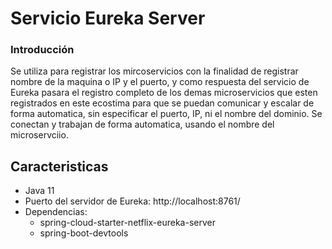# Servicio Eureka Server

### Introducción

Se utiliza para registrar los mircoservicios con la finalidad de registrar nombre de la maquina o IP y el puerto, y como respuesta del servicio de Eureka pasara el registro completo de los demas microservicios que esten registrados en este ecostima para que se puedan comunicar y escalar de forma automatica, sin especificar el puerto, IP, ni el nombre del dominio. Se conectan y trabajan de forma automatica, usando el nombre del microservciio.

## Caracteristicas

- Java 11
- Puerto del servidor de Eureka: http://localhost:8761/
- Dependencias: 
    - spring-cloud-starter-netflix-eureka-server
    - spring-boot-devtools
